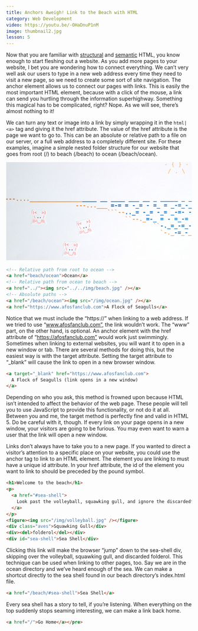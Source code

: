 ```yaml
---
title: Anchors Aweigh! Link to the Beach with HTML
category: Web Development
video: https://youtu.be/-OHaDnuP1nM
image: thumbnail2.jpg
lesson: 5
---
```


Now that you are familiar with [structural](https://thehelloworldprogram.com/web-development/structural-html-markup/ "Building a Web Page With Structural HTML Markup") and [semantic](https://thehelloworldprogram.com/web-development/semantic-html-markup/ "Adding Extra Information to a Web Page with Semantic HTML Markup") HTML, you know enough to start fleshing out a website. As you add more pages to your website, I bet you are wondering how to connect everything. We can’t very well ask our users to type in a new web address every time they need to visit a new page, so we need to create some sort of site navigation. The anchor element allows us to connect our pages with links. This is easily the most important HTML element, because with a click of the mouse, a link can send you hurtling through the information superhighway. Something this magical has to be complicated, right? Nope. As we will see, there’s almost nothing to it!

We can turn any text or image into a link by simply wrapping it in the `html|<a>` tag and giving it the href attribute. The value of the href attribute is the page we want to go to. This can be an absolute or relative path to a file on our server, or a full web address to a completely different site. For these examples, imagine a simple nested folder structure for our website that goes from root (/) to beach (/beach) to ocean (/beach/ocean).

![beach](./beach.jpg)

```html
<!-- Relative path from root to ocean -->
<a href="beach/ocean">Ocean</a>
<!-- Relative path from ocean to beach -->
<a href="../"><img src="../../img/beach.jpg" /></a>
<!-- Absolute paths -->
<a href="/beach/ocean"><img src="/img/ocean.jpg" /></a>
<a href="https://www.afosfanclub.com">A Flock of Seagulls</a>
```

Notice that we must include the “https://” when linking to a web address. If we tried to use “www.afosfanclub.com”, the link wouldn’t work. The “www” part, on the other hand, is optional. An anchor element with the href attribute of “https://afosfanclub.com” would work just swimmingly. Sometimes when linking to external websites, you will want it to open in a new window or tab. There are several methods for doing this, but the easiest way is with the target attribute. Setting the target attribute to “\_blank” will cause the link to open in a new browser window.

```html
<a target="_blank" href="https://www.afosfanclub.com">
  A Flock of Seagulls (link opens in a new window)
</a>
```

Depending on who you ask, this method is frowned upon because HTML isn’t intended to affect the behavior of the web page. These people will tell you to use JavaScript to provide this functionality, or not do it at all. Between you and me, the target method is perfectly fine and valid in HTML 5. Do be careful with it, though. If every link on your page opens in a new window, your visitors are going to be furious. You may even want to warn a user that the link will open a new window.

Links don’t always have to take you to a new page. If you wanted to direct a visitor’s attention to a specific place on your website, you could use the anchor tag to link to an HTML element. The element you are linking to must have a unique id attribute. In your href attribute, the id of the element you want to link to should be preceded by the pound symbol.

```html
<h1>Welcome to the beach</h1>
<p>
  <a href="#sea-shell">
    Look past the volleyball, squawking gull, and ignore the discardedfolderol.
  </a>
</p>
<figure><img src="/img/volleyball.jpg" /></figure>
<div class="aves">Squawking Gull</div>
<div><del>folderol</del></div>
<div id="sea-shell">Sea Shell</div>
```

Clicking this link will make the browser “jump” down to the sea-shell div, skipping over the volleyball, squawking gull, and discarded folderol. This technique can be used when linking to other pages, too. Say we are in the ocean directory and we’ve heard enough of the sea. We can make a shortcut directly to the sea shell found in our beach directory’s index.html file.

```html
<a href="/beach/#sea-shell">Sea Shell</a>
```

Every sea shell has a story to tell, if you’re listening. When everything on the top suddenly stops seaming interesting, we can make a link back home.

```html
<a href="/">Go Home</a></pre>
```
